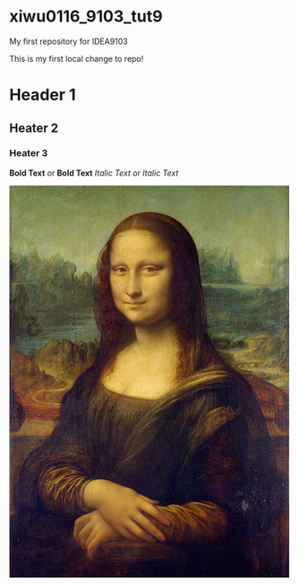 # xiwu0116_9103_tut9
My first repository for IDEA9103

This is my first local change to repo!

# Header 1
## Heater 2
### Heater 3

**Bold Text** or __Bold Text__
*Italic Text* or _Italic Text_

![An image of the Mona Lisa](readmeImages/Mona_Lisa_by_Leonardo_da_Vinci_500_x_700.jpg)